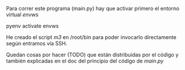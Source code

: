 Para correr este programa (main.py) hay que activar primero el entorno virtual *envws*

pyenv activate envws

He creado el script *m3* en /root/bin para poder invocarlo directamente según entramos vía SSH.

Quedan cosas por hacer (TODO) que están distribuidas por el código 
y también explicadas en el doc del principio del código de *main.py*

